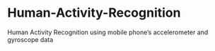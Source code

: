 # Human-Activity-Recognition
Human Activity Recognition using mobile phone’s accelerometer and gyroscope data
